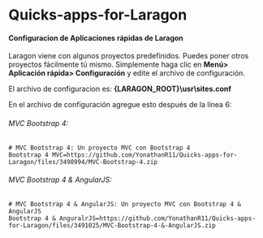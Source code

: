 # Quicks-apps-for-Laragon

#### Configuracion de Aplicaciones rápidas de Laragon

Laragon viene con algunos proyectos predefinidos. Puedes poner otros proyectos fácilmente tú mismo. Simplemente haga clic en **Menú> Aplicación rápida> Configuración** y edite el archivo de configuración.



El archivo  de configuracion es: **{LARAGON_ROOT}\usr\sites.conf**

En el archivo de configuración agregue esto después de la línea 6:



###### MVC Bootstrap 4:

```textile
# MVC Bootstrap 4: Un proyecto MVC con Bootstrap 4
Bootstrap 4 MVC=https://github.com/YonathanR11/Quicks-apps-for-Laragon/files/3490994/MVC-Bootstrap-4.zip
```

###### MVC Bootstrap 4 & AngularJS:

```textile
# MVC Bootstrap 4 & AngularJS: Un proyecto MVC con Bootstrap 4 & AngularJS
Bootstrap 4 & AnguralrJS=https://github.com/YonathanR11/Quicks-apps-for-Laragon/files/3491025/MVC-Bootstrap-4-&-AngularJS.zip
```

